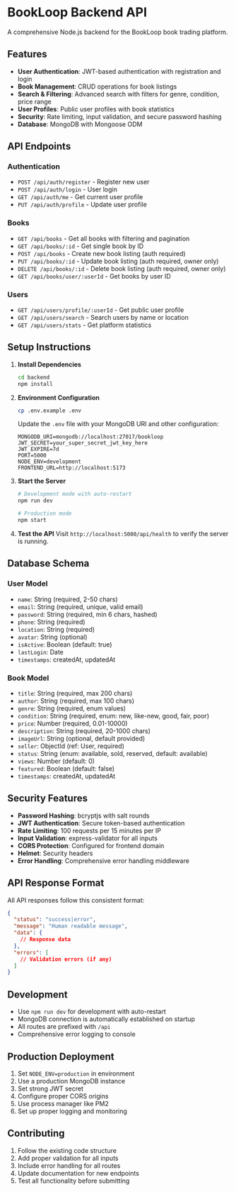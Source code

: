 # BookLoop Backend API

A comprehensive Node.js backend for the BookLoop book trading platform.

## Features

- **User Authentication**: JWT-based authentication with registration and login
- **Book Management**: CRUD operations for book listings
- **Search & Filtering**: Advanced search with filters for genre, condition, price range
- **User Profiles**: Public user profiles with book statistics
- **Security**: Rate limiting, input validation, and secure password hashing
- **Database**: MongoDB with Mongoose ODM

## API Endpoints

### Authentication
- `POST /api/auth/register` - Register new user
- `POST /api/auth/login` - User login
- `GET /api/auth/me` - Get current user profile
- `PUT /api/auth/profile` - Update user profile

### Books
- `GET /api/books` - Get all books with filtering and pagination
- `GET /api/books/:id` - Get single book by ID
- `POST /api/books` - Create new book listing (auth required)
- `PUT /api/books/:id` - Update book listing (auth required, owner only)
- `DELETE /api/books/:id` - Delete book listing (auth required, owner only)
- `GET /api/books/user/:userId` - Get books by user ID

### Users
- `GET /api/users/profile/:userId` - Get public user profile
- `GET /api/users/search` - Search users by name or location
- `GET /api/users/stats` - Get platform statistics

## Setup Instructions

1. **Install Dependencies**
   ```bash
   cd backend
   npm install
   ```

2. **Environment Configuration**
   ```bash
   cp .env.example .env
   ```
   
   Update the `.env` file with your MongoDB URI and other configuration:
   ```
   MONGODB_URI=mongodb://localhost:27017/bookloop
   JWT_SECRET=your_super_secret_jwt_key_here
   JWT_EXPIRE=7d
   PORT=5000
   NODE_ENV=development
   FRONTEND_URL=http://localhost:5173
   ```

3. **Start the Server**
   ```bash
   # Development mode with auto-restart
   npm run dev
   
   # Production mode
   npm start
   ```

4. **Test the API**
   Visit `http://localhost:5000/api/health` to verify the server is running.

## Database Schema

### User Model
- `name`: String (required, 2-50 chars)
- `email`: String (required, unique, valid email)
- `password`: String (required, min 6 chars, hashed)
- `phone`: String (required)
- `location`: String (required)
- `avatar`: String (optional)
- `isActive`: Boolean (default: true)
- `lastLogin`: Date
- `timestamps`: createdAt, updatedAt

### Book Model
- `title`: String (required, max 200 chars)
- `author`: String (required, max 100 chars)
- `genre`: String (required, enum values)
- `condition`: String (required, enum: new, like-new, good, fair, poor)
- `price`: Number (required, 0.01-10000)
- `description`: String (required, 20-1000 chars)
- `imageUrl`: String (optional, default provided)
- `seller`: ObjectId (ref: User, required)
- `status`: String (enum: available, sold, reserved, default: available)
- `views`: Number (default: 0)
- `featured`: Boolean (default: false)
- `timestamps`: createdAt, updatedAt

## Security Features

- **Password Hashing**: bcryptjs with salt rounds
- **JWT Authentication**: Secure token-based authentication
- **Rate Limiting**: 100 requests per 15 minutes per IP
- **Input Validation**: express-validator for all inputs
- **CORS Protection**: Configured for frontend domain
- **Helmet**: Security headers
- **Error Handling**: Comprehensive error handling middleware

## API Response Format

All API responses follow this consistent format:

```json
{
  "status": "success|error",
  "message": "Human readable message",
  "data": {
    // Response data
  },
  "errors": [
    // Validation errors (if any)
  ]
}
```

## Development

- Use `npm run dev` for development with auto-restart
- MongoDB connection is automatically established on startup
- All routes are prefixed with `/api`
- Comprehensive error logging to console

## Production Deployment

1. Set `NODE_ENV=production` in environment
2. Use a production MongoDB instance
3. Set strong JWT secret
4. Configure proper CORS origins
5. Use process manager like PM2
6. Set up proper logging and monitoring

## Contributing

1. Follow the existing code structure
2. Add proper validation for all inputs
3. Include error handling for all routes
4. Update documentation for new endpoints
5. Test all functionality before submitting